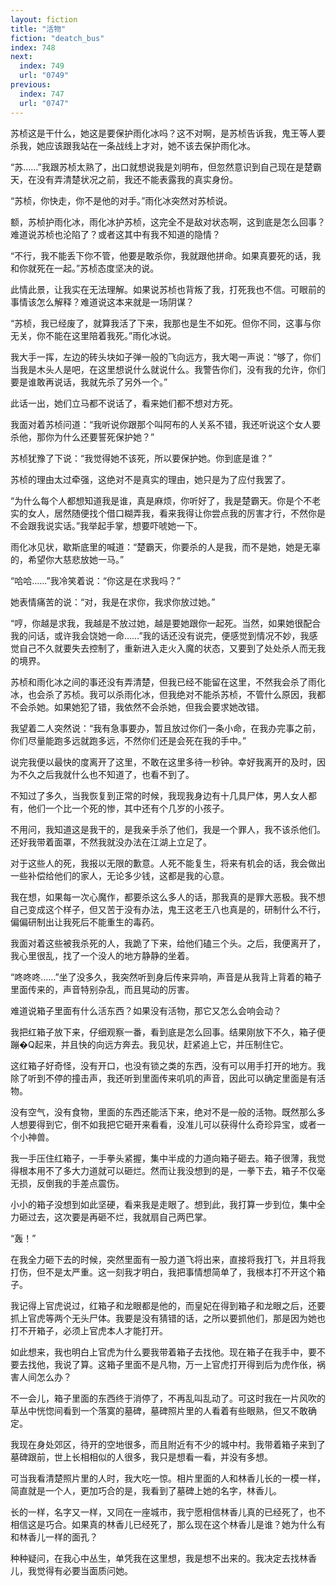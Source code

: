 ```yaml
---
layout: fiction
title: "活物"
fiction: "deatch_bus"
index: 748
next:
  index: 749
  url: "0749"
previous:
  index: 747
  url: "0747"
---
```

苏桢这是干什么，她这是要保护雨化冰吗？这不对啊，是苏桢告诉我，鬼王等人要杀我，她应该跟我站在一条战线上才对，她不该去保护雨化冰。

“苏……”我跟苏桢太熟了，出口就想说我是刘明布，但忽然意识到自己现在是楚霸天，在没有弄清楚状况之前，我还不能表露我的真实身份。

“苏桢，你快走，你不是他的对手。”雨化冰突然对苏桢说。

额，苏桢护雨化冰，雨化冰护苏桢，这完全不是敌对状态啊，这到底是怎么回事？难道说苏桢也沦陷了？或者这其中有我不知道的隐情？

“不行，我不能丢下你不管，他要是敢杀你，我就跟他拼命。如果真要死的话，我和你就死在一起。”苏桢态度坚决的说。

此情此景，让我实在无法理解。如果说苏桢也背叛了我，打死我也不信。可眼前的事情该怎么解释？难道说这本来就是一场阴谋？

“苏桢，我已经废了，就算我活了下来，我那也是生不如死。但你不同，这事与你无关，你不能在这里陪着我死。”雨化冰说。

我大手一挥，左边的砖头块如子弹一般的飞向远方，我大喝一声说：“够了，你们当我是木头人是吧，在这里想说什么就说什么。我警告你们，没有我的允许，你们要是谁敢再说话，我就先杀了另外一个。”

此话一出，她们立马都不说话了，看来她们都不想对方死。

我面对着苏桢问道：“我听说你跟那个叫阿布的人关系不错，我还听说这个女人要杀他，那你为什么还要誓死保护她？”

苏桢犹豫了下说：“我觉得她不该死，所以要保护她。你到底是谁？”

苏桢的理由太过牵强，这绝对不是真实的理由，她只是为了应付我罢了。

“为什么每个人都想知道我是谁，真是麻烦，你听好了，我是楚霸天。你是个不老实的女人，居然随便找个借口糊弄我，看来我得让你尝点我的厉害才行，不然你是不会跟我说实话。”我举起手掌，想要吓唬她一下。

雨化冰见状，歇斯底里的喊道：“楚霸天，你要杀的人是我，而不是她，她是无辜的，希望你大慈悲放她一马。”

“哈哈……”我冷笑着说：“你这是在求我吗？”

她表情痛苦的说：“对，我是在求你，我求你放过她。”

“哼，你越是求我，我越是不放过她，越是要她跟你一起死。当然，如果她很配合我的问话，或许我会饶她一命……”我的话还没有说完，便感觉到情况不妙，我感觉自己不久就要失去控制了，重新进入走火入魔的状态，又要到了处处杀人而无我的境界。

苏桢和雨化冰之间的事还没有弄清楚，但我已经不能留在这里，不然我会杀了雨化冰，也会杀了苏桢。我可以杀雨化冰，但我绝对不能杀苏桢，不管什么原因，我都不会杀她。如果她犯了错，我依然不会杀她，但我会要求她改错。

我望着二人突然说：“我有急事要办，暂且放过你们一条小命，在我办完事之前，你们尽量能跑多远就跑多远，不然你们还是会死在我的手中。”

说完我便以最快的度离开了这里，不敢在这里多待一秒钟。幸好我离开的及时，因为不久之后我就什么也不知道了，也看不到了。

不知过了多久，当我恢复到正常的时候，我现我身边有十几具尸体，男人女人都有，他们一个比一个死的惨，其中还有个几岁的小孩子。

不用问，我知道这是我干的，是我亲手杀了他们，我是一个罪人，我不该杀他们。还好我带着面罩，不然我就没办法在江湖上立足了。

对于这些人的死，我报以无限的歉意。人死不能复生，将来有机会的话，我会做出一些补偿给他们的家人，无论多少钱，这都是我的心意。

我在想，如果每一次心魔作，都要杀这么多人的话，那我真的是罪大恶极。我不想自己变成这个样子，但又苦于没有办法，鬼王这老王八也真是的，研制什么不行，偏偏研制出让我死后不能重生的毒药。

我面对着这些被我杀死的人，我跪了下来，给他们磕三个头。之后，我便离开了，我心里很乱，找了一个没人的地方静静的坐着。

“咚咚咚……”坐了没多久，我突然听到身后传来异响，声音是从我背上背着的箱子里面传来的，声音特别杂乱，而且晃动的厉害。

难道说箱子里面有什么活东西？如果没有活物，那它又怎么会响会动？

我把红箱子放下来，仔细观察一番，看到底是怎么回事。结果刚放下不久，箱子便蹦�Q起来，并且快的向远方奔去。我见状，赶紧追上它，并压制住它。

这红箱子好奇怪，没有开口，也没有锁之类的东西，没有可以用手打开的地方。我除了听到不停的撞击声，我还听到里面传来叽叽的声音，因此可以确定里面是有活物。

没有空气，没有食物，里面的东西还能活下来，绝对不是一般的活物。既然那么多人想要得到它，倒不如我把它砸开来看看，没准儿可以获得什么奇珍异宝，或者一个小神兽。

我一手压住红箱子，一手拳头紧握，集中半成的力道向箱子砸去。箱子很薄，我觉得根本用不了多大力道就可以砸烂。然而让我没想到的是，一拳下去，箱子不仅毫无损，反倒我的手差点震伤。

小小的箱子没想到如此坚硬，看来我是走眼了。想到此，我打算一步到位，集中全力砸过去，这次要是再砸不烂，我就扇自己两巴掌。

“轰！”

在我全力砸下去的时候，突然里面有一股力道飞将出来，直接将我打飞，并且将我打伤，但不是太严重。这一刻我才明白，我把事情想简单了，我根本打不开这个箱子。

我记得上官虎说过，红箱子和龙眼都是他的，而皇妃在得到箱子和龙眼之后，还要抓上官虎等两个无头尸体。我要是没有猜错的话，之所以要抓他们，那是因为她也打不开箱子，必须上官虎本人才能打开。

如此想来，我也明白上官虎为什么要我带着箱子去找他。现在箱子在我手中，要不要去找他，我说了算。这箱子里面不是凡物，万一上官虎打开得到后为虎作伥，祸害人间怎么办？

不一会儿，箱子里面的东西终于消停了，不再乱叫乱动了。可这时我在一片风吹的草丛中恍惚间看到一个落寞的墓碑，墓碑照片里的人看着有些眼熟，但又不敢确定。

我现在身处郊区，待开的空地很多，而且附近有不少的城中村。我带着箱子来到了墓碑跟前，世上长相相似的人很多，我只是想看一看，并没有多想。

可当我看清楚照片里的人时，我大吃一惊。相片里面的人和林香儿长的一模一样，简直就是一个人，更加巧合的是，我看到了墓碑上她的名字，林香儿。

长的一样，名字又一样，又同在一座城市，我宁愿相信林香儿真的已经死了，也不相信这是巧合。如果真的林香儿已经死了，那么现在这个林香儿是谁？她为什么有和林香儿一样的面孔？

种种疑问，在我心中丛生，单凭我在这里想，我是想不出来的。我决定去找林香儿，我觉得有必要当面质问她。
